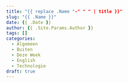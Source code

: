 ```yaml
---
title: "{{ replace .Name "-" " " | title }}"
slug: "{{ .Name }}"
date: {{ .Date }}
author: {{ .Site.Params.Author }}
tags: []
categories:
  - Algemeen
  - Buiten
  - Deze Week
  - English
  - Technologie
draft: true
---
```

